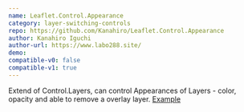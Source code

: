```yaml
---
name: Leaflet.Control.Appearance
category: layer-switching-controls
repo: https://github.com/Kanahiro/Leaflet.Control.Appearance
author: Kanahiro Iguchi
author-url: https://www.labo288.site/
demo: 
compatible-v0: false
compatible-v1: true
---
```


Extend of Control.Layers, can control Appearances of Layers - color, opacity and able to remove a overlay layer. <a href="https://github.com/Kanahiro/Leaflet.Control.Appearance">Example</a>
